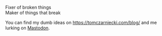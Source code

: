 Fixer of broken things  
Maker of things that break

You can find my dumb ideas on https://tomczarniecki.com/blog/ and me lurking on [Mastodon](https://mastodon.social/@t0mcz).
